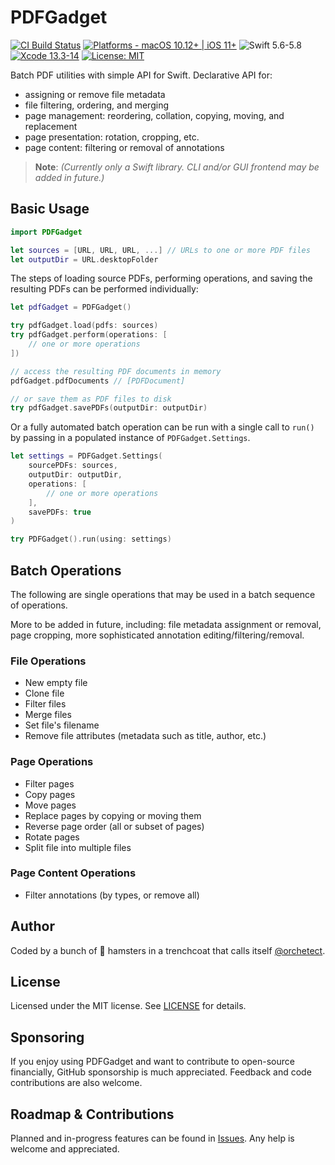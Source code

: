 # PDFGadget

[![CI Build Status](https://github.com/orchetect/PDFGadget/actions/workflows/build.yml/badge.svg)](https://github.com/orchetect/PDFGadget/actions/workflows/build.yml) [![Platforms - macOS 10.12+ | iOS 11+](https://img.shields.io/badge/platforms-macOS%2010.12+%20|%20iOS%2011+-lightgrey.svg?style=flat)](https://developer.apple.com/swift) ![Swift 5.6-5.8](https://img.shields.io/badge/Swift-5.6–5.8-orange.svg?style=flat) [![Xcode 13.3-14](https://img.shields.io/badge/Xcode-13.3–14-blue.svg?style=flat)](https://developer.apple.com/swift) [![License: MIT](http://img.shields.io/badge/license-MIT-lightgrey.svg?style=flat)](https://github.com/orchetect/PDFGadget/blob/main/LICENSE)

Batch PDF utilities with simple API for Swift. Declarative API for:

- assigning or remove file metadata
- file filtering, ordering, and merging
- page management: reordering, collation, copying, moving, and replacement
- page presentation: rotation, cropping, etc.
- page content: filtering or removal of annotations

> **Note**: *(Currently only a Swift library. CLI and/or GUI frontend may be added in future.)*

## Basic Usage

```swift
import PDFGadget

let sources = [URL, URL, URL, ...] // URLs to one or more PDF files
let outputDir = URL.desktopFolder
```

The steps of loading source PDFs, performing operations, and saving the resulting PDFs can be performed individually:

```swift
let pdfGadget = PDFGadget()

try pdfGadget.load(pdfs: sources)
try pdfGadget.perform(operations: [
    // one or more operations
])

// access the resulting PDF documents in memory
pdfGadget.pdfDocuments // [PDFDocument]

// or save them as PDF files to disk
try pdfGadget.savePDFs(outputDir: outputDir)
```
Or a fully automated batch operation can be run with a single call to `run()` by passing in a populated instance of `PDFGadget.Settings`.

```swift
let settings = PDFGadget.Settings(
    sourcePDFs: sources,
    outputDir: outputDir,
    operations: [
        // one or more operations
    ],
    savePDFs: true
)

try PDFGadget().run(using: settings)
```

## Batch Operations

The following are single operations that may be used in a batch sequence of operations.

More to be added in future, including: file metadata assignment or removal, page cropping, more sophisticated annotation editing/filtering/removal.

### File Operations

- New empty file
- Clone file
- Filter files
- Merge files
- Set file's filename
- Remove file attributes (metadata such as title, author, etc.)

### Page Operations

- Filter pages
- Copy pages
- Move pages
- Replace pages by copying or moving them
- Reverse page order (all or subset of pages)
- Rotate pages
- Split file into multiple files

### Page Content Operations

- Filter annotations (by types, or remove all)

## Author

Coded by a bunch of 🐹 hamsters in a trenchcoat that calls itself [@orchetect](https://github.com/orchetect).

## License

Licensed under the MIT license. See [LICENSE](/LICENSE) for details.

## Sponsoring

If you enjoy using PDFGadget and want to contribute to open-source financially, GitHub sponsorship is much appreciated. Feedback and code contributions are also welcome.

## Roadmap & Contributions

Planned and in-progress features can be found in [Issues](https://github.com/orchetect/PDFGadget/issues). Any help is welcome and appreciated.
